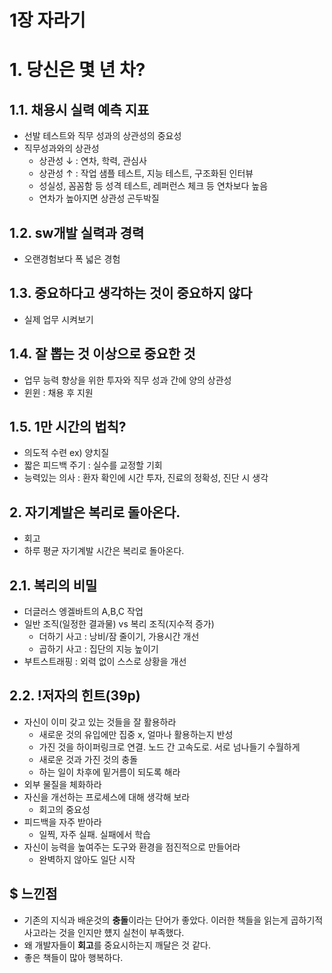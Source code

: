 1장 자라기
==========
# 1. 당신은 몇 년 차?
## 1.1. 채용시 실력 예측 지표
- 선발 테스트와 직무 성과의 상관성의 중요성
- 직무성과와의 상관성
    - 상관성 ↓ : 연차, 학력, 관심사
    - 상관성 ↑ : 작업 샘플 테스트, 지능 테스트, 구조화된 인터뷰
    - 성실성, 꼼꼼함 등 성격 테스트, 레퍼런스 체크 등 연차보다 높음
    - 연차가 높아지면 상관성 곤두박질
## 1.2. sw개발 실력과 경력
- 오랜경험보다 폭 넓은 경험
## 1.3. 중요하다고 생각하는 것이 중요하지 않다
- 실제 업무 시켜보기
## 1.4. 잘 뽑는 것 이상으로 중요한 것
- 업무 능력 향상을 위한 투자와 직무 성과 간에 양의 상관성
- 윈윈 : 채용 후 지원
## 1.5. 1만 시간의 법칙?
- 의도적 수련 ex) 양치질
- 짧은 피드백 주기 : 실수를 교정할 기회
- 능력있는 의사 : 환자 확인에 시간 투자, 진료의 정확성, 진단 시 생각
## 2. 자기계발은 복리로 돌아온다.
- 회고
- 하루 평균 자기계발 시간은 복리로 돌아온다.
## 2.1. 복리의 비밀
- 더글러스 엥겔바트의 A,B,C 작업
- 일반 조직(일정한 결과물) vs 복리 조직(지수적 증가)
    - 더하기 사고 : 낭비/잠 줄이기, 가용시간 개선
    - 곱하기 사고 : 집단의 지능 높이기
- 부트스트래핑 : 외력 없이 스스로 상황을 개선
## 2.2. !저자의 힌트(39p)
- 자신이 이미 갖고 있는 것들을 잘 활용하라
    - 새로운 것의 유입에만 집중 x, 얼마나 활용하는지 반성
    - 가진 것을 하이퍼링크로 연결. 노드 간 고속도로. 서로 넘나들기 수월하게
    - 새로운 것과 가진 것의 충돌
    - 하는 일이 차후에 밑거름이 되도록 해라
- 외부 물질을 체화하라
- 자신을 개선하는 프로세스에 대해 생각해 보라
    - 회고의 중요성
- 피드백을 자주 받아라
    - 일찍, 자주 실패. 실패에서 학습
- 자신이 능력을 높여주는 도구와 환경을 점진적으로 만들어라
    - 완벽하지 않아도 일단 시작

## $ 느낀점
- 기존의 지식과 배운것의 **충돌**이라는 단어가 좋았다. 이러한 책들을 읽는게 곱하기적 사고라는 것을 인지만 헀지 실천이 부족했다.
- 왜 개발자들이 **회고**를 중요시하는지 깨달은 것 같다.
- 좋은 책들이 많아 행복하다.